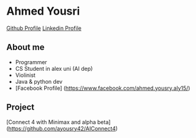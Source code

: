 # Ahmed Yousri
[Github Profile](https://github.com/ayousry42)
[Linkedin Profile](https://www.linkedin.com/in/ahmed-yousry-807582196/)
## **About me**
- Programmer
- CS Student in alex uni (AI dep)
- Violinist
- Java & python dev
- [Facebook Profile] (https://www.facebook.com/ahmed.yousry.aly15/)
## Project 
[Connect 4 with Minimax and alpha beta] (https://github.com/ayousry42/AIConnect4)